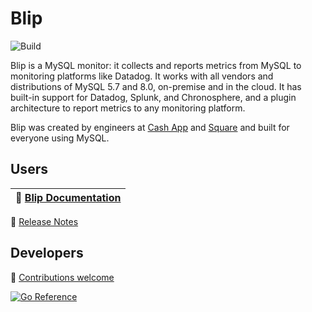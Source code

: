 # Blip

![Build](https://github.com/cashapp/blip/actions/workflows/ci.yml/badge.svg)

Blip is a MySQL monitor: it collects and reports metrics from MySQL to monitoring platforms like Datadog.
It works with all vendors and distributions of MySQL 5.7 and 8.0, on-premise and in the cloud.
It has built-in support for Datadog, Splunk, and Chronosphere, and a plugin architecture to report metrics to any monitoring platform.

Blip was created by engineers at [Cash App](https://cash.app) and [Square](https://square.com) and built for everyone using MySQL.

## Users

|:book:  [Blip Documentation](https://cashapp.github.io/blip/)|
|---|

:link: [Release Notes](https://cashapp.github.io/blip/release-notes)

## Developers

:link: [Contributions welcome](https://github.com/cashapp/blip/blob/main/CONTRIBUTING.md)

[![Go Reference](https://pkg.go.dev/badge/github.com/cashapp/blip.svg)](https://pkg.go.dev/github.com/cashapp/blip)